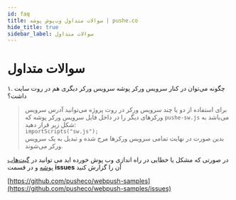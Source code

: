 ```yaml
---
id: faq
title: سوالات متداول وب‌پوش پوشه | pushe.co
hide_title: true
sidebar_label: سوالات متداول
---
```


# سوالات متداول

۱. چگونه می‌توان در کنار سرویس ورکر پوشه سرویس ورکر دیگری هم در روت سایت داشت؟

> برای استفاده از دو یا چند سرویس ورکر در روت پروژه می‌توانید آدرس سرویس ورکرهای دیگر را در داخل فایل سرویس ورکر پوشه
که `pushe-sw.js` می‌باشد به شکل زیر قرار دهید:    
`importScripts("sw.js");`    
بدین صورت در نهایت تمامی سرویس ورکرها مرج شده و تبدیل به یک سرویس ورکر می‌شوند.


 در صورتی که مشکل یا خطایی در راه اندازی وب پوش خورده اید می توانید در [گیت‌هاب پوشه](https://github.com/pusheco/webpush-samples/issues) و در قسمت **issues** آن را گزارش کنید

[https://github.com/pusheco/webpush-samples](https://github.com/pusheco/webpush-samples/issues)